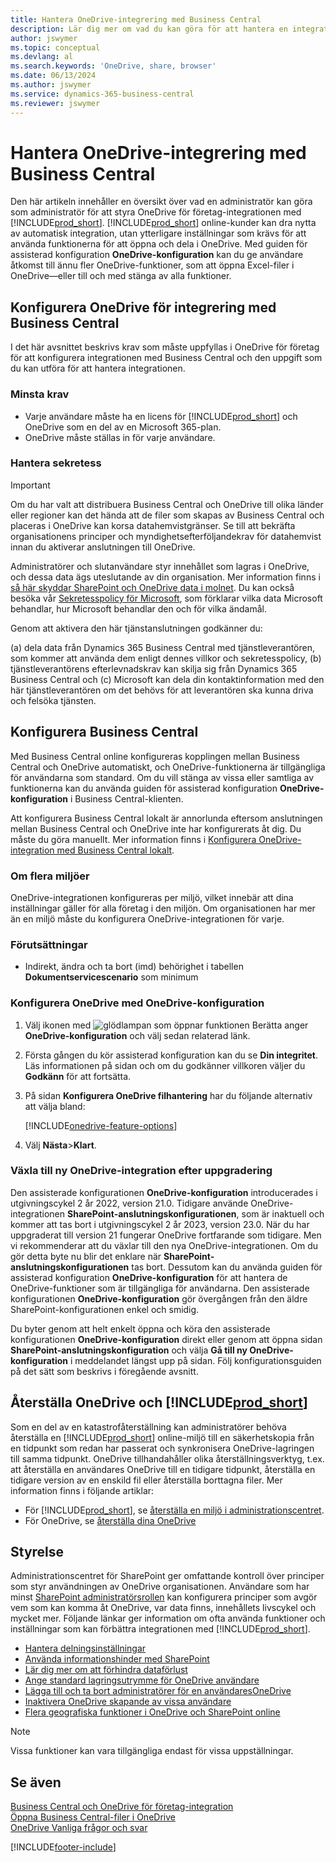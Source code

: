 ```yaml
---
title: Hantera OneDrive-integrering med Business Central
description: Lär dig mer om vad du kan göra för att hantera en integration mellan Business Central och OneDrive för företag.
author: jswymer
ms.topic: conceptual
ms.devlang: al
ms.search.keywords: 'OneDrive, share, browser'
ms.date: 06/13/2024
ms.author: jswymer
ms.service: dynamics-365-business-central
ms.reviewer: jswymer
---
```

# Hantera OneDrive-integrering med Business Central

Den här artikeln innehåller en översikt över vad en administratör kan göra som administratör för att styra OneDrive för företag-integrationen med [!INCLUDE[prod_short](includes/prod_short.md)]. [!INCLUDE[prod_short](includes/prod_short.md)] online-kunder kan dra nytta av automatisk integration, utan ytterligare inställningar som krävs för att använda funktionerna för att öppna och dela i OneDrive. Med guiden för assisterad konfiguration **OneDrive-konfiguration** kan du ge användare åtkomst till ännu fler OneDrive-funktioner, som att öppna Excel-filer i OneDrive&mdash;eller till och med stänga av alla funktioner.  

## Konfigurera OneDrive för integrering med Business Central

I det här avsnittet beskrivs krav som måste uppfyllas i OneDrive för företag för att konfigurera integrationen med Business Central och den uppgift som du kan utföra för att hantera integrationen.

### Minsta krav

* Varje användare måste ha en licens för [!INCLUDE[prod_short](includes/prod_short.md)] och OneDrive  som en del av en Microsoft 365-plan.
* OneDrive måste ställas in för varje användare.

### Hantera sekretess

> [!IMPORTANT]
> Om du har valt att distribuera Business Central och OneDrive till olika länder eller regioner kan det hända att de filer som skapas av Business Central och placeras i OneDrive kan korsa datahemvistgränser. Se till att bekräfta organisationens principer och myndighetsefterföljandekrav för datahemvist innan du aktiverar anslutningen till OneDrive.

Administratörer och slutanvändare styr innehållet som lagras i OneDrive, och dessa data ägs uteslutande av din organisation. Mer information finns i [så här skyddar SharePoint och OneDrive data i molnet](/sharepoint/safeguarding-your-data). Du kan också besöka vår [Sekretesspolicy för Microsoft](https://privacy.microsoft.com/en-us/privacystatement), som förklarar vilka data Microsoft behandlar, hur Microsoft behandlar den och för vilka ändamål.

Genom att aktivera den här tjänstanslutningen godkänner du:

(a) dela data från Dynamics 365 Business Central med tjänstleverantören, som kommer att använda dem enligt dennes villkor och sekretesspolicy, (b) tjänstleverantörens efterlevnadskrav kan skilja sig från Dynamics 365 Business Central och (c) Microsoft kan dela din kontaktinformation med den här tjänstleverantören om det behövs för att leverantören ska kunna driva och felsöka tjänsten.

## Konfigurera Business Central

Med Business Central online konfigureras kopplingen mellan Business Central och OneDrive automatiskt, och OneDrive-funktionerna är tillgängliga för användarna som standard. Om du vill stänga av vissa eller samtliga av funktionerna kan du använda guiden för assisterad konfiguration **OneDrive-konfiguration** i Business Central-klienten.

Att konfigurera Business Central lokalt är annorlunda eftersom anslutningen mellan Business Central och OneDrive inte har konfigurerats åt dig. Du måste du göra manuellt. Mer information finns i [Konfigurera OneDrive-integration med Business Central lokalt](admin-onedrive-integration-onpremises.md).

### Om flera miljöer

OneDrive-integrationen konfigureras per miljö, vilket innebär att dina inställningar gäller för alla företag i den miljön. Om organisationen har mer än en miljö måste du konfigurera OneDrive-integrationen för varje.

### Förutsättningar

- Indirekt, ändra och ta bort (imd) behörighet i tabellen **Dokumentservicescenario** som minimum

### Konfigurera OneDrive med OneDrive-konfiguration

1. Välj ikonen med ![glödlampan som öppnar funktionen Berätta](media/ui-search/search_small.png "Berätta för mig vad du vill göra") anger **OneDrive-konfiguration** och välj sedan relaterad länk. 
2. Första gången du kör assisterad konfiguration kan du se **Din integritet**. Läs informationen på sidan och om du godkänner villkoren väljer du **Godkänn** för att fortsätta.
3. På sidan **Konfigurera OneDrive filhantering** har du följande alternativ att välja bland:

   [!INCLUDE[onedrive-feature-options](includes/onedrive-feature-options.md)]
4. Välj **Nästa**>**Klart**.

### Växla till ny OneDrive-integration efter uppgradering

Den assisterade konfigurationen **OneDrive-konfiguration** introducerades i utgivningscykel 2 år 2022, version 21.0. Tidigare använde OneDrive-integrationen **SharePoint-anslutningskonfigurationen**, som är inaktuell och kommer att tas bort i utgivningscykel 2 år 2023, version 23.0. När du har uppgraderat till version 21 fungerar OneDrive fortfarande som tidigare. Men vi rekommenderar att du växlar till den nya OneDrive-integrationen. Om du gör detta byte nu blir det enklare när **SharePoint-anslutningskonfigurationen** tas bort. Dessutom kan du använda guiden för assisterad konfiguration **OneDrive-konfiguration** för att hantera de OneDrive-funktioner som är tillgängliga för användarna. Den assisterade konfigurationen **OneDrive-konfiguration** gör övergången från den äldre SharePoint-konfigurationen enkel och smidig.

Du byter genom att helt enkelt öppna och köra den assisterade konfigurationen **OneDrive-konfiguration** direkt eller genom att öppna sidan **SharePoint-anslutningskonfiguration** och välja **Gå till ny OneDrive-konfiguration** i meddelandet längst upp på sidan. Följ konfigurationsguiden på det sätt som beskrivs i föregående avsnitt.

## Återställa OneDrive och [!INCLUDE[prod_short](includes/prod_short.md)]

Som en del av en katastrofåterställning kan administratörer behöva återställa en [!INCLUDE[prod_short](includes/prod_short.md)] online-miljö till en säkerhetskopia från en tidpunkt som redan har passerat och synkronisera OneDrive-lagringen till samma tidpunkt. OneDrive tillhandahåller olika återställningsverktyg, t.ex. att återställa en användares OneDrive till en tidigare tidpunkt, återställa en tidigare version av en enskild fil eller återställa borttagna filer. Mer information finns i följande artiklar:

* För [!INCLUDE[prod_short](includes/prod_short.md)], se [återställa en miljö i administrationscentret](/dynamics365/business-central/dev-itpro/administration/tenant-admin-center-backup-restore).
* För OneDrive, se [återställa dina OneDrive](https://support.microsoft.com/en-us/office/restore-your-onedrive-fa231298-759d-41cf-bcd0-25ac53eb8a15?ui=en-us&rs=en-us&ad=us)

## Styrelse

Administrationscentret för SharePoint ger omfattande kontroll över principer som styr användningen av OneDrive organisationen. Användare som har minst [SharePoint administratörsrollen](/entra/identity/role-based-access-control/permissions-reference#sharepoint-administrator) kan konfigurera principer som avgör vem som kan komma åt OneDrive, var data finns, innehållets livscykel och mycket mer. Följande länkar ger information om ofta använda funktioner och inställningar som kan förbättra integrationen med [!INCLUDE[prod_short](includes/prod_short.md)]. 

* [Hantera delningsinställningar](/sharepoint/turn-external-sharing-on-or-off)
* [Använda informationshinder med SharePoint](/sharepoint/information-barriers)
* [Lär dig mer om att förhindra dataförlust](/microsoft-365/compliance/dlp-learn-about-dlp)
* [Ange standard lagringsutrymme för OneDrive användare](/onedrive/set-default-storage-space)
* [Lägga till och ta bort administratörer för en användaresOneDrive](/sharepoint/manage-user-profiles#add-and-remove-admins-for-a-users-onedrive)
* [Inaktivera OneDrive skapande av vissa användare](/sharepoint/manage-user-profiles#disable-onedrive-creation-for-some-users)
* [Flera geografiska funktioner i OneDrive och SharePoint online](/microsoft-365/enterprise/multi-geo-capabilities-in-onedrive-and-sharepoint-online-in-microsoft-365)

> [!NOTE]
> Vissa funktioner kan vara tillgängliga endast för vissa uppställningar.

## Se även

[Business Central och OneDrive för företag-integration](across-onedrive-overview.md)  
[Öppna Business Central-filer i OneDrive](across-share-onedrive.md)  
[OneDrive Vanliga frågor och svar](admin-onedrive-faq.md)  

[!INCLUDE[footer-include](includes/footer-banner.md)]
